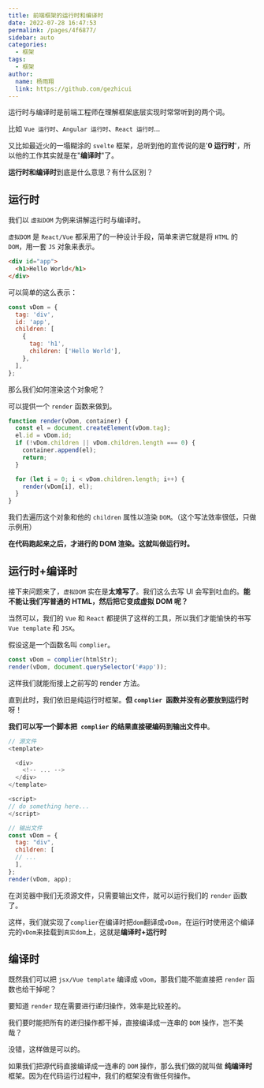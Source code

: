 ```yaml
---
title: 前端框架的运行时和编译时
date: 2022-07-28 16:47:53
permalink: /pages/4f6877/
sidebar: auto
categories:
  - 框架
tags:
  - 框架
author:
  name: 杨雨翔
  link: https://github.com/gezhicui
---
```


运行时与编译时是前端工程师在理解框架底层实现时常常听到的两个词。

比如 `Vue 运行时`、`Angular 运行时`、`React 运行时`...

又比如最近火的一塌糊涂的 `svelte` 框架，总听到他的宣传说的是'**0 运行时**'，所以他的工作其实就是在"**编译时**"了。

**运行时和编译时**到底是什么意思？有什么区别？

<!-- more -->

## 运行时

我们以 `虚拟DOM` 为例来讲解运行时与编译时。

`虚拟DOM` 是 `React/Vue` 都采用了的一种设计手段，简单来讲它就是将 `HTML` 的 `DOM`，用一套 `JS` 对象来表示。

```html
<div id="app">
  <h1>Hello World</h1>
</div>
```

可以简单的这么表示：

```js
const vDom = {
  tag: 'div',
  id: 'app',
  children: [
    {
      tag: 'h1',
      children: ['Hello World'],
    },
  ],
};
```

那么我们如何渲染这个对象呢？

可以提供一个 `render` 函数来做到。

```js
function render(vDom, container) {
  const el = document.createElement(vDom.tag);
  el.id = vDom.id;
  if (!vDom.children || vDom.children.length === 0) {
    container.append(el);
    return;
  }

  for (let i = 0; i < vDom.children.length; i++) {
    render(vDom[i], el);
  }
}
```

我们去遍历这个对象和他的 `children` 属性以渲染 `DOM`。（这个写法效率很低，只做示例用）

**在代码跑起来之后，才进行的 DOM 渲染。这就叫做运行时。**

## 运行时+编译时

接下来问题来了，`虚拟DOM` 实在是**太难写了**。我们这么去写 UI 会写到吐血的。**能不能让我们写普通的 HTML，然后把它变成虚拟 DOM 呢？**

当然可以，我们的 `Vue` 和 `React` 都提供了这样的工具，所以我们才能愉快的书写 `Vue template` 和 `JSX`。

假设这是一个函数名叫 `complier`。

```js
const vDom = complier(htmlStr);
render(vDom, document.querySelector('#app'));
```

这样我们就能衔接上之前写的 render 方法。

直到此时，我们依旧是纯运行时框架。**但 `complier `函数并没有必要放到运行时**呀！

**我们可以写一个脚本把` complier` 的结果直接硬编码到输出文件中**。

```js
// 源文件
<template>

  <div>
    <!-- ... -->
  </div>
</template>

<script>
// do something here...
</script>

// 输出文件
const vDom = {
  tag: "div",
  children: [
  // ...
  ],
};
render(vDom, app);
```

在浏览器中我们无须源文件，只需要输出文件，就可以运行我们的 `render` 函数了。

这样，我们就实现了`complier`在编译时把`dom`翻译成`vDom`，在运行时使用这个编译完的`vDom`来挂载到`真实dom`上，这就是**编译时+运行时**

## 编译时

既然我们可以把 `jsx/Vue template` 编译成 `vDom`，那我们能不能直接把 `render` 函数也给干掉呢？

要知道 `render` 现在需要进行递归操作，效率是比较差的。

我们要时能把所有的递归操作都干掉，直接编译成一连串的 `DOM` 操作，岂不美哉？

没错，这样做是可以的。

如果我们把源代码直接编译成一连串的 `DOM` 操作，那么我们做的就叫做 **纯编译时** 框架。因为在代码运行过程中，我们的框架没有做任何操作。
